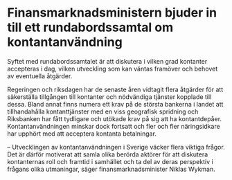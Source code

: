 # Finansmarknadsministern bjuder in till ett rundabordssamtal om kontantanvändning

Syftet med rundabordssamtalet är att diskutera i vilken grad kontanter accepteras i dag, vilken utveckling som kan väntas framöver och behovet av eventuella åtgärder.

Regeringen och riksdagen har de senaste åren vidtagit flera åtgärder för att säkerställa tillgången till kontanter och nödvändiga tjänster kopplade till dessa. Bland annat finns numera ett krav på de största bankerna i landet att tillhandahålla kontanttjänster med en viss geografisk spridning och Riksbanken har fått tydligare och utökade krav på sig att ha kontantdepåer. Kontantanvändningen minskar dock fortsatt och fler och fler näringsidkare har upphört med att acceptera kontanta betalningar.

– Utvecklingen av kontantanvändningen i Sverige väcker flera viktiga frågor. Det är därför motiverat att samla olika berörda aktörer för att diskutera kontanternas roll och framtid i samhället och ta del av deras perspektiv i frågans olika utmaningar, säger finansmarknadsminister Niklas Wykman.
